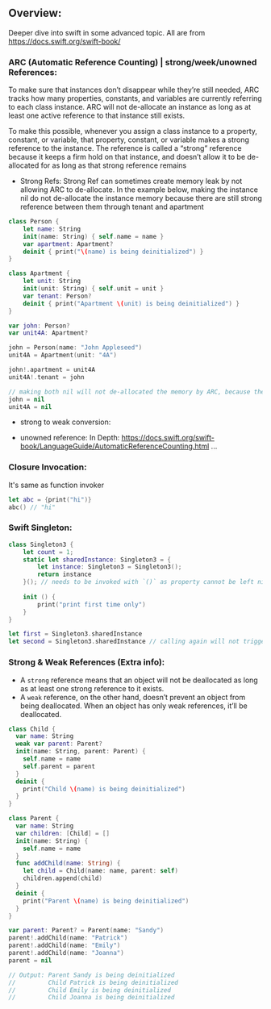 ## Overview:
Deeper dive into swift in some advanced topic. All are from https://docs.swift.org/swift-book/

### ARC (Automatic Reference Counting) | strong/week/unowned References:
To make sure that instances don’t disappear while they’re still needed, ARC tracks how many properties, constants, and variables are currently referring to each class instance. ARC will not de-allocate an instance as long as at least one active reference to that instance still exists.

To make this possible, whenever you assign a class instance to a property, constant, or variable, that property, constant, or variable makes a strong reference to the instance. The reference is called a “strong” reference because it keeps a firm hold on that instance, and doesn’t allow it to be de-allocated for as long as that strong reference remains

* Strong Refs:
Strong Ref can sometimes create memory leak by not allowing ARC to de-allocate. In the example below, making the instance nil do not de-allocate the instance memory because there are still strong reference between them through tenant and apartment
```swift
class Person {
    let name: String
    init(name: String) { self.name = name }
    var apartment: Apartment?
    deinit { print("\(name) is being deinitialized") }
}

class Apartment {
    let unit: String
    init(unit: String) { self.unit = unit }
    var tenant: Person?
    deinit { print("Apartment \(unit) is being deinitialized") }
}

var john: Person?
var unit4A: Apartment?

john = Person(name: "John Appleseed")
unit4A = Apartment(unit: "4A")

john!.apartment = unit4A
unit4A!.tenant = john

// making both nil will not de-allocated the memory by ARC, because there are still strong reference between them through tenant and apartment property
john = nil
unit4A = nil
```
* strong to weak conversion:

* unowned reference:
In Depth: https://docs.swift.org/swift-book/LanguageGuide/AutomaticReferenceCounting.html ...

### Closure Invocation:
It's same as function invoker
```swift
let abc = {print("hi")}
abc() // "hi"
```

### Swift Singleton:
```swift
class Singleton3 {
    let count = 1;
    static let sharedInstance: Singleton3 = {
        let instance: Singleton3 = Singleton3();
        return instance
    }(); // needs to be invoked with `()` as property cannot be left nil
    
    init () {
        print("print first time only")
    }
}

let first = Singleton3.sharedInstance
let second = Singleton3.sharedInstance // calling again will not trigger the init block again.
```

### Strong & Weak References (Extra info):
- A `strong` reference means that an object will not be deallocated as long as at least one strong reference to it exists.
- A `weak` reference, on the other hand, doesn’t prevent an object from being deallocated. When an object has only weak references, it’ll be deallocated.

```swift
class Child {
  var name: String
  weak var parent: Parent?
  init(name: String, parent: Parent) {
    self.name = name
    self.parent = parent
  }
  deinit {
    print("Child \(name) is being deinitialized")
  }
}

class Parent {
  var name: String
  var children: [Child] = []
  init(name: String) {
    self.name = name
  }
  func addChild(name: String) {
    let child = Child(name: name, parent: self)
    children.append(child)
  }
  deinit {
    print("Parent \(name) is being deinitialized")
  }
}

var parent: Parent? = Parent(name: "Sandy")
parent!.addChild(name: "Patrick")
parent!.addChild(name: "Emily")
parent!.addChild(name: "Joanna")
parent = nil

// Output: Parent Sandy is being deinitialized
//         Child Patrick is being deinitialized
//         Child Emily is being deinitialized
//         Child Joanna is being deinitialized
```